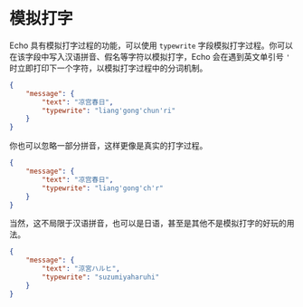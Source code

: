 # 模拟打字

Echo 具有模拟打字过程的功能，可以使用 `typewrite` 字段模拟打字过程。你可以在该字段中写入汉语拼音、假名等字符以模拟打字，Echo 会在遇到英文单引号 `'` 时立即打印下一个字符，以模拟打字过程中的分词机制。

``` json linenums="1" hl_lines="4"
{
    "message": {
        "text": "凉宫春日",
        "typewrite": "liang'gong'chun'ri"
    }
}
```

你也可以忽略一部分拼音，这样更像是真实的打字过程。

``` json linenums="1" hl_lines="4"
{
    "message": {
        "text": "凉宫春日",
        "typewrite": "liang'gong'ch'r"
    }
}
```

当然，这不局限于汉语拼音，也可以是日语，甚至是其他不是模拟打字的好玩的用法。

``` json linenums="1" hl_lines="4"
{
    "message": {
        "text": "涼宮ハルヒ",
        "typewrite": "suzumiyaharuhi"
    }
}
```